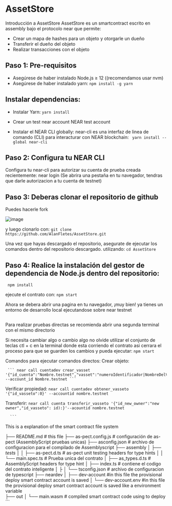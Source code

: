 # AssetStore
Introducción a AssetStore
AssetStore es un smartcontract escrito en assembly bajo el protocolo near
que permite:

- Crear un mapa de hashes para un objeto y otorgarle un dueño
- Transferir el dueño del objeto
- Realizar transacciones con el objeto

## Paso 1: Pre-requisitos
- Asegúrese de haber instalado Node.js ≥ 12 ((recomendamos usar nvm)
- Asegúrese de haber instalado yarn:     ``` npm install -g yarn  ```

## Instalar dependencias: 
- Instalar Yarn:
    ``` yarn install ```



- Crear un test near account NEAR test account

- Instalar el NEAR CLI globally: near-cli es una interfaz de linea de comando (CLI) para interacturar con NEAR blockchain:
      ``` yarn install --global near-cli```

## Paso 2: Configura tu NEAR CLI
Configura tu near-cli para autorizar su cuenta de prueba creada recientemente:
near login (Se abrira una pestaña en tu navegador, tendras que darle autorizacion a tu cuenta de testnet)

## Paso 3: Deberas clonar el repositorio de github
Puedes hacerle fork

![image](https://user-images.githubusercontent.com/61811113/135677950-ef73017e-e657-40c4-ade9-84fc43a6aea5.png)

y luego clonarlo con:
    ``` git clone https://github.com/AlanFletes/AssetStore.git ```


Una vez que hayas descargado el repositorio, asegurate de ejecutar los comandos dentro del repositorio descargado.
utilizando: 
    ``` cd AssetStore ```


## Paso 4: Realice la instalación del gestor de dependencia de Node.js dentro del repositorio: 
     npm install

ejecute el contrato con:
     ``` npm start  ```
    
Ahora se debera abrir una pagina en tu navegador, ¡muy bien! ya tienes un entorno de desarrollo local ejecutandose sobre near testnet

## <Consejos basicos>
Para realizar pruebas directas se recomienda abrir una segunda terminal con el mismo directorio

Si necesita cambiar algo o cambio algo no olvide utilizar el conjunto de teclas ctl + c en la terminal donde esta corriendo el contrato
asi cerrara el proceso para que se guarden los cambios y pueda ejecutar:
     ``` npm start ```

Comandos para ejecutar comandos directos:
Crear objeto:

     ``` near call cuentadev crear_vasset '{"id_cuenta":"Nombre.testnet","vasset":"numeroIdentificador|NombreDelVasseto|DescripciónDelVasseto|' --account_id Nombre.testnet ```
 
Verificar propiedad:
      ``` near call cuentadev obtener_vasseto '{"id_vasseto":0}' --accountid nombre.testnet ```

Transferir:
      ``` near call cuenta transferir_vasseto '{"id_new_owner":"new owner","id_vasseto": id):}'--acountid nombre.testnet ```

 
      ``` 
This is a explanation of the smart contract file system

├── README.md                                       # this file
├── as-pect.config.js                               # configuración de as-pect (AssemblyScript pruebas unicas)
├── asconfig.json                                   # archivo de configuracion para el compilado de Assemblyscript
├── assembly
│   ├── _tests_
│   │   ├── as-pect.d.ts                            # as-pect unit testing headers for type hints
│   │   └── main.spec.ts                            # Prueba unica del contrato
│   ├── as_types.d.ts                               # AssemblyScript headers for type hint
│   ├── index.ts                                    # contiene el codigo del contrato inteligente
│   ├
│   └── tsconfig.json                               # archivo de configuracion de typescript
├── neardev
│   ├── dev-account                                 #in this file the provisional deploy smart contract account is saved
│   └── dev-account.env                             #in this file the provisional deploy smart contract account is saved like a environment variable                             
├── out
│   └── main.wasm                                   # compiled smart contract code using to deploy
       ``` 
